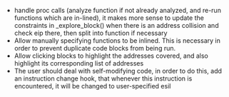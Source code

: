 
- handle proc calls (analyze function if not already analyzed, and re-run functions which are in-lined), it makes more sense to update the constraints in _explore_block() when there is an address collision and check eip there, then split into function if necessary
- Allow manually specifying functions to be inlined. This is necessary in order to prevent duplicate code blocks from being run.
- Allow clicking blocks to highlight the addresses covered, and also highlight its corresponding list of addresses
- The user should deal with self-modifying code, in order to do this, add an instruction change hook, that whenever this instruction is encountered, it will be changed to user-specified esil
